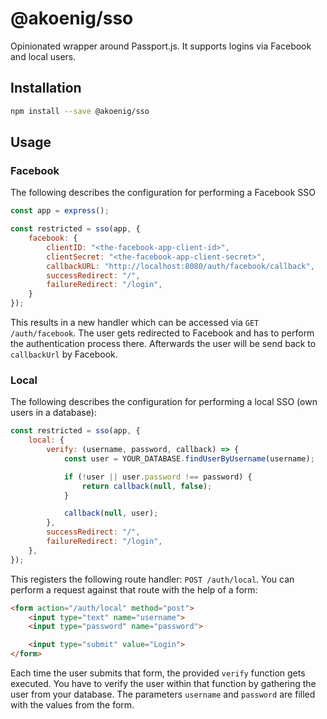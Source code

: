 # @akoenig/sso

Opinionated wrapper around Passport.js. It supports logins via Facebook and local users.

## Installation

```sh
npm install --save @akoenig/sso
```

## Usage

### Facebook

The following describes the configuration for performing a Facebook SSO

```js
const app = express();

const restricted = sso(app, {
    facebook: {
        clientID: "<the-facebook-app-client-id>",
        clientSecret: "<the-facebook-app-client-secret>",
        callbackURL: "http://localhost:8080/auth/facebook/callback",
        successRedirect: "/",
        failureRedirect: "/login",
    }
});
```

This results in a new handler which can be accessed via `GET /auth/facebook`. The user gets redirected to Facebook and has to perform the authentication process there. Afterwards the user will be send back to `callbackUrl` by Facebook.

### Local

The following describes the configuration for performing a local SSO (own users in a database):

```js
const restricted = sso(app, {
    local: {
        verify: (username, password, callback) => {
            const user = YOUR_DATABASE.findUserByUsername(username);

            if (!user || user.password !== password) {
                return callback(null, false);
            }

            callback(null, user);
        },
        successRedirect: "/",
        failureRedirect: "/login",
    },
});
```

This registers the following route handler: `POST /auth/local`. You can perform a request against that route with the help of a form:

```html
<form action="/auth/local" method="post">
    <input type="text" name="username">
    <input type="password" name="password">

    <input type="submit" value="Login">
</form>
```

Each time the user submits that form, the provided `verify` function gets executed. You have to verify the user within that function by gathering the user from your database. The parameters `username` and `password` are filled with the values from the form.
